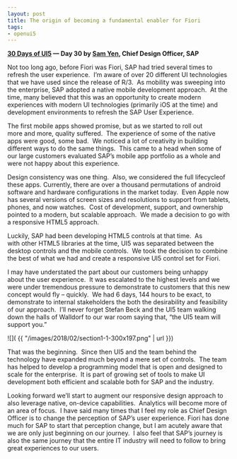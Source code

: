 ```yaml
---
layout: post
title: The origin of becoming a fundamental enabler for Fiori
tags:
- openui5
---
```


**[30 Days of UI5](/2015/07/04/30-days-of-ui5/) &mdash; Day 30 by [Sam Yen](https://twitter.com/uxsamyen), Chief Design Officer, SAP**

Not too long ago, before Fiori was Fiori, SAP had tried several times to refresh the user experience.  I’m aware of over 20 different UI technologies that we have used since the release of R/3.  As mobility was sweeping into the enterprise, SAP adopted a native mobile development approach.  At the time, many believed that this was an opportunity to create modern experiences with modern UI technologies (primarily iOS at the time) and development environments to refresh the SAP User Experience.

The first mobile apps showed promise, but as we started to roll out more and more, quality suffered.  The experience of some of the native apps were good, some bad.  We noticed a lot of creativity in building different ways to do the same things.  This came to a head when some of our large customers evaluated SAP’s mobile app portfolio as a whole and were not happy about this experience.

Design consistency was one thing.  Also, we considered the full lifecycleof these apps. Currently, there are over a thousand permutations of android software and hardware configurations in the market today.  Even Apple now has several versions of screen sizes and resolutions to support from tablets, phones, and now watches.  Cost of development, support, and ownership pointed to a modern, but scalable approach.  We made a decision to go with a responsive HTML5 approach.

Luckily, SAP had been developing HTML5 controls at that time.  As with other HTML5 libraries at the time, UI5 was separated between the desktop controls and the mobile controls.  We took the decision to combine the best of what we had and create a responsive UI5 control set for Fiori.

I may have understated the part about our customers being unhappy about the user experience.  It was escalated to the highest levels and we were under tremendous pressure to demonstrate to customers that this new concept would fly – quickly.  We had 6 days, 144 hours to be exact, to demonstrate to internal stakeholders the both the desirability and feasibility of our approach.  I’ll never forget Stefan Beck and the UI5 team walking down the halls of Walldorf to our war room saying that, “the UI5 team will support you.”

![]( {{ "/images/2018/02/section1-1-300x197.png" | url }})

That was the beginning.  Since then UI5 and the team behind the technology have expanded much beyond a mere set of controls.  The team has helped to develop a programming model that is open and designed to scale for the enterprise.  It is part of growing set of tools to make UI development both efficient and scalable both for SAP and the industry.

Looking forward we’ll start to augment our responsive design approach to also leverage native, on-device capabilities.  Analytics will become more of an area of focus.  I have said many times that I feel my role as Chief Design Officer is to change the perception of SAP’s user experience. Fiori has done much for SAP to start that perception change, but I am acutely aware that we are only just beginning on our journey.  I also feel that SAP’s journey is also the same journey that the entire IT industry will need to follow to bring great experiences to our users.


